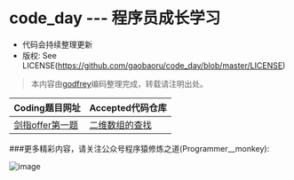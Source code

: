 # code_day --- 程序员成长学习

* 代码会持续整理更新
* 版权:  See LICENSE(https://github.com/gaobaoru/code_day/blob/master/LICENSE)

> 本内容由[godfrey](https://github.com/gaobaoru/code_day)编码整理完成，转载请注明出处。


Coding题目网址 | Accepted代码仓库
------- | -------
[剑指offer第一题](https://www.nowcoder.com/practice/abc3fe2ce8e146608e868a70efebf62e?tpId=13&tqId=11154&tPage=1&rp=1&ru=/ta/coding-interviews&qru=/ta/coding-interviews/question-ranking)|[二维数组的查找](https://github.com/gaobaoru/code_day/blob/master/jianzhi-offer/%E5%89%911-%E4%BA%8C%E7%BB%B4%E6%95%B0%E7%BB%84%E4%B8%AD%E7%9A%84%E6%9F%A5%E6%89%BE.txt)

###更多精彩内容，请关注公众号程序猿修炼之道(Programmer__monkey):

![image](http://github.com/gaobaoru/code_day/blob/master/image/Programmer__monkey.ipg)

